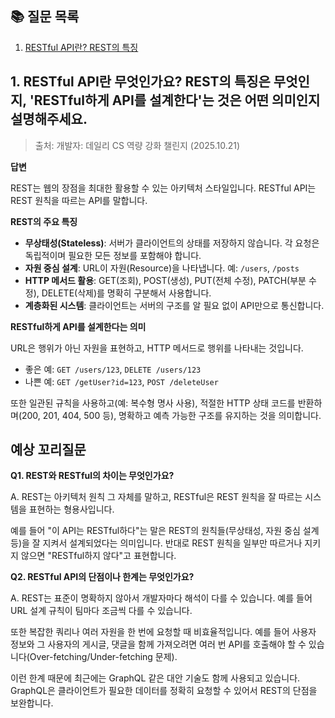## 📚 질문 목록
1. [RESTful API란? REST의 특징](#1-restful-api란-무엇인가요-rest의-특징은-무엇인지-restful하게-api를-설계한다는-것은-어떤-의미인지-설명해주세요)

## 1. RESTful API란 무엇인가요? REST의 특징은 무엇인지, 'RESTful하게 API를 설계한다'는 것은 어떤 의미인지 설명해주세요.
> 출처: 개발자: 데일리 CS 역량 강화 챌린지 (2025.10.21)

**답변**

REST는 웹의 장점을 최대한 활용할 수 있는 아키텍처 스타일입니다. RESTful API는 REST 원칙을 따르는 API를 말합니다.

**REST의 주요 특징**
- **무상태성(Stateless)**: 서버가 클라이언트의 상태를 저장하지 않습니다. 각 요청은 독립적이며 필요한 모든 정보를 포함해야 합니다.
- **자원 중심 설계**: URL이 자원(Resource)을 나타냅니다. 예: `/users`, `/posts`
- **HTTP 메서드 활용**: GET(조회), POST(생성), PUT(전체 수정), PATCH(부분 수정), DELETE(삭제)를 명확히 구분해서 사용합니다.
- **계층화된 시스템**: 클라이언트는 서버의 구조를 알 필요 없이 API만으로 통신합니다.

**RESTful하게 API를 설계한다는 의미**

URL은 행위가 아닌 자원을 표현하고, HTTP 메서드로 행위를 나타내는 것입니다.

- 좋은 예: `GET /users/123`, `DELETE /users/123`
- 나쁜 예: `GET /getUser?id=123`, `POST /deleteUser`

또한 일관된 규칙을 사용하고(예: 복수형 명사 사용), 적절한 HTTP 상태 코드를 반환하며(200, 201, 404, 500 등), 명확하고 예측 가능한 구조를 유지하는 것을 의미합니다.


## **예상 꼬리질문**

**Q1. REST와 RESTful의 차이는 무엇인가요?**

A. REST는 아키텍처 원칙 그 자체를 말하고, RESTful은 REST 원칙을 잘 따르는 시스템을 표현하는 형용사입니다. 

예를 들어 "이 API는 RESTful하다"는 말은 REST의 원칙들(무상태성, 자원 중심 설계 등)을 잘 지켜서 설계되었다는 의미입니다. 반대로 REST 원칙을 일부만 따르거나 지키지 않으면 "RESTful하지 않다"고 표현합니다.


**Q2. RESTful API의 단점이나 한계는 무엇인가요?**

A. REST는 표준이 명확하지 않아서 개발자마다 해석이 다를 수 있습니다. 예를 들어 URL 설계 규칙이 팀마다 조금씩 다를 수 있습니다.

또한 복잡한 쿼리나 여러 자원을 한 번에 요청할 때 비효율적입니다. 예를 들어 사용자 정보와 그 사용자의 게시글, 댓글을 함께 가져오려면 여러 번 API를 호출해야 할 수 있습니다(Over-fetching/Under-fetching 문제).

이런 한계 때문에 최근에는 GraphQL 같은 대안 기술도 함께 사용되고 있습니다. GraphQL은 클라이언트가 필요한 데이터를 정확히 요청할 수 있어서 REST의 단점을 보완합니다.
